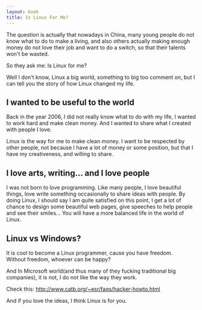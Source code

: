 ```yaml
---
layout: book
title: Is Linux For Me?
---
```


The question is actually that nowadays in China, many young people do not know
what to do to make a living, and also others actually making enough money do not
love their job and want to do a switch, so that their talents won't be wasted.  

So they ask me: Is Linux for me?

Well I don't know, Linux a big world, something to big too comment on, but I
can tell you the story of how Linux changed my life.

## I wanted to be useful to the world 
Back in the year 2006, I did not really know what to do with my life, I
wanted to work hard and make clean money. And I wanted to share what I created
with people I love. 

Linux is the way for me to make clean money. I want to be respected by other
people, not because I have a lot of money or some position, but that I have my
creativeness, and willing to share. 

## I love arts, writing... and I love people
I was not born to love programming. Like many people, I love beautiful things,
love write something occasionally to share ideas with people. By doing Linux,
I should say I am quite satisfied on this point, I get a lot of chance to
design some beautiful web pages, give speeches to help people and see their
smiles... You will have a more balanced life in the world of Linux.

## Linux vs Windows?

It is cool to become a Linux programmer, cause you have freedom.  
Without freedom, whoever can be happy?  

And In Microsoft world(and thus many of they fucking traditional big
companies), it is not, I do not like the way they work.

Check this:
<http://www.catb.org/~esr/faqs/hacker-howto.html>

And if you love the ideas, I think Linux is for you.

